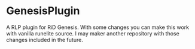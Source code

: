 # GenesisPlugin
A RLP plugin for RiD Genesis. 
With some changes you can make this work with vanilla runelite source. 
I may maker another repository with those changes included in the future.
